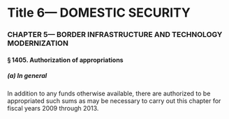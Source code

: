 
# Title 6— DOMESTIC SECURITY
### CHAPTER 5— BORDER INFRASTRUCTURE AND TECHNOLOGY MODERNIZATION
#### § 1405. Authorization of appropriations
##### (a) In general

In addition to any funds otherwise available, there are authorized to be appropriated such sums as may be necessary to carry out this chapter for fiscal years 2009 through 2013.
